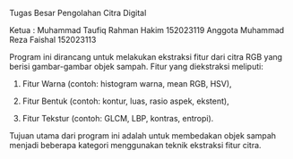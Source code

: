 Tugas Besar Pengolahan Citra Digital

Ketua : Muhammad Taufiq Rahman Hakim 152023119
Anggota Muhammad Reza Faishal 152023113

Program ini dirancang untuk melakukan ekstraksi fitur dari citra RGB yang berisi gambar-gambar objek sampah. Fitur yang diekstraksi meliputi:

  1. Fitur Warna (contoh: histogram warna, mean RGB, HSV),
  
  2. Fitur Bentuk (contoh: kontur, luas, rasio aspek, ekstent),
  
  3. Fitur Tekstur (contoh: GLCM, LBP, kontras, entropi).

Tujuan utama dari program ini adalah untuk membedakan objek sampah menjadi beberapa kategori menggunakan teknik ekstraksi fitur citra.
